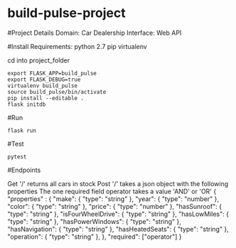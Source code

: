# build-pulse-project

#Project Details
  Domain: Car Dealership
  Interface: Web API

#Install
Requirements:
  python 2.7
  pip
  virtualenv

cd into project_folder

```
export FLASK_APP=build_pulse
export FLASK_DEBUG=true
virtualenv build_pulse
source build_pulse/bin/activate
pip install --editable .
flask initdb
```

#Run
```
flask run
```

#Test
```
pytest
```

#Endpoints

Get '/' returns all cars in stock
Post '/' takes a json object with the following properties
The one required field operator takes a value 'AND' or 'OR'
{
    "properties" : {
        "make": { "type": "string" },
        "year": { "type": "number" },
        "color": { "type": "string" },
        "price": { "type": "number" },
        "hasSunroof": { "type": "string" },
        "isFourWheelDrive": { "type": "string" },
        "hasLowMiles": { "type": "string" },
        "hasPowerWindows": { "type": "string" },
        "hasNavigation": { "type": "string" },
        "hasHeatedSeats": { "type": "string" },
        "operation": { "type": "string" },
    },
    "required": ["operator"]
}
